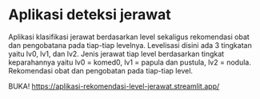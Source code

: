 # Aplikasi deteksi jerawat
Aplikasi klasifikasi jerawat berdasarkan level sekaligus rekomendasi obat dan pengobatana pada tiap-tiap levelnya. Levelisasi disini ada 3 tingkatan yaitu lv0, lv1, dan lv2. Jenis jerawat tiap level berdasarkan tingkat keparahannya yaitu lv0 = komed0, lv1 = papula dan pustula, lv2 = nodula. Rekomendasi obat dan pengobatan pada tiap-tiap level.

BUKA!
https://aplikasi-rekomendasi-level-jerawat.streamlit.app/
